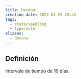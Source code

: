 ```yaml
---
title: Decana
creation date: 2024-01-23 23:43
tags:
  - state/seedling
  - type/note
aliases:
  - decana
---
```

## Definición
Intervalo de tiempo de 10 días.
